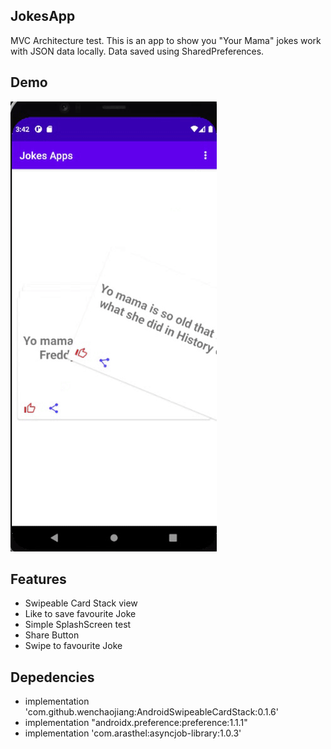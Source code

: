 ## JokesApp
MVC Architecture test. This is an app to show you "Your Mama" jokes work with JSON data locally. Data saved using SharedPreferences.


## Demo
![alt text](https://github.com/gabrielmanalu/JokesApps/blob/master/jokesApp.gif)


## Features
- Swipeable Card Stack view
- Like to save favourite Joke
- Simple SplashScreen test
- Share Button
- Swipe to favourite Joke


## Depedencies
- implementation 'com.github.wenchaojiang:AndroidSwipeableCardStack:0.1.6'
- implementation "androidx.preference:preference:1.1.1"
- implementation 'com.arasthel:asyncjob-library:1.0.3'
